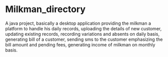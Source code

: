 # Milkman_directory
A java project, basically a desktop application providing the milkman a platform to handle his daily records, uploading the details of new customer, updating existing records, recording variations and absents on daily basis, generating bill of a customer, sending sms to the customer emphasizing the bill amount and pending fees, generating income of milkman on monthly basis. 
